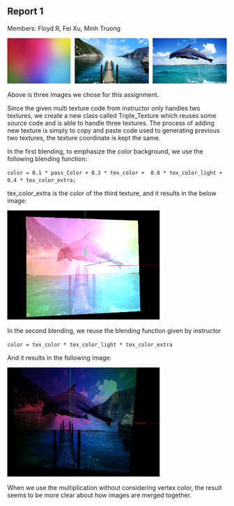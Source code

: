 ## Report 1
Members: Floyd R, Fei Xu, Minh Truong

![alt text](../data/3-images.bmp)

Above is three images we chose for this assignment.

Since the given multi texture code from instructor only handles two textures, we create a new class called Triple_Texture which reuses some source code and is able to handle three textures. The process of adding new texture is simply to copy and paste code used to generating previous two textures, the texture coordinate is kept the same.


In the first blending, to emphasize the color background, we use the following blending function:

`color = 0.1 * pass_Color + 0.3 * tex_color +  0.8 * tex_color_light +  0.4 * tex_color_extra;`

tex_color_extra is the color of the third texture, and it results in  the below image:

<img src="../data/blend_1.png" width="350px" height="250px" />

In the second blending, we reuse the blending function given by instructor

`color = tex_color * tex_color_light * tex_color_extra`

And it results in the following image:

<img src="../data/blend_2.png" width="350px" height="250px" />

When we use the multiplication without considering vertex color, the result seems to be more clear about how images are merged together. 

